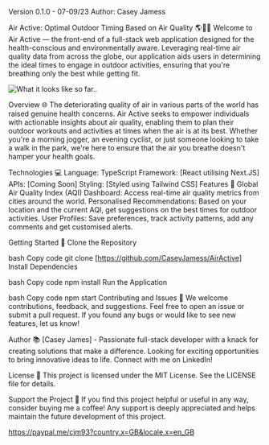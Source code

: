 Version 0.1.0 - 07-09/23
Author: Casey Jamess

Air Active: Optimal Outdoor Timing Based on Air Quality 🌎💨🏃
Welcome to Air Active — the front-end of a full-stack web application designed for the health-conscious and environmentally aware. Leveraging real-time air quality data from across the globe, our application aids users in determining the ideal times to engage in outdoor activities, ensuring that you're breathing only the best while getting fit.

![What it looks like so far.. ](https://user-images.githubusercontent.com/19407258/266209856-0adef7e5-126f-4619-945f-2c87d6e5ea59.png)



Overview 🌐
The deteriorating quality of air in various parts of the world has raised genuine health concerns. Air Active seeks to empower individuals with actionable insights about air quality, enabling them to plan their outdoor workouts and activities at times when the air is at its best. Whether you're a morning jogger, an evening cyclist, or just someone looking to take a walk in the park, we're here to ensure that the air you breathe doesn't hamper your health goals.

Technologies 💻
Language: TypeScript
Framework: [React utilising Next.JS]
APIs: [Coming Soon]
Styling: [Styled using Tailwind CSS]
Features 🌟
Global Air Quality Index (AQI) Dashboard: Access real-time air quality metrics from cities around the world.
Personalised Recommendations: Based on your location and the current AQI, get suggestions on the best times for outdoor activities.
User Profiles: Save preferences, track activity patterns, add any comments and get customised alerts.

Getting Started 🚀
Clone the Repository

bash
Copy code
git clone [https://github.com/CaseyJamess/AirActive]
Install Dependencies

bash
Copy code
npm install
Run the Application

bash
Copy code
npm start
Contributing and Issues 🤝
We welcome contributions, feedback, and suggestions. Feel free to open an issue or submit a pull request. If you found any bugs or would like to see new features, let us know!

Author 📚
[Casey James] - Passionate full-stack developer with a knack for creating solutions that make a difference. Looking for exciting opportunities to bring innovative ideas to life. Connect with me on LinkedIn!

License 📜
This project is licensed under the MIT License. See the LICENSE file for details.

Support the Project 💖
If you find this project helpful or useful in any way, consider buying me a coffee! Any support is deeply appreciated and helps maintain the future development of this project.

https://paypal.me/cjm93?country.x=GB&locale.x=en_GB

